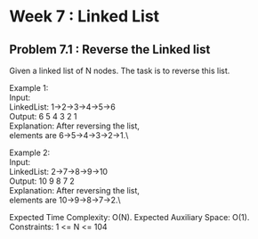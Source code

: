 # Week 7 : Linked List

## Problem 7.1 : Reverse the Linked list

Given a linked list of N nodes. The task is to reverse this list.

Example 1:\
Input:\
LinkedList: 1->2->3->4->5->6\
Output: 6 5 4 3 2 1\
Explanation: After reversing the list,\
elements are 6->5->4->3->2->1.\

Example 2:\
Input:\
LinkedList: 2->7->8->9->10\
Output: 10 9 8 7 2\
Explanation: After reversing the list,\
elements are 10->9->8->7->2.\

Expected Time Complexity: O(N). Expected Auxiliary Space: O(1).\
Constraints: 1 <= N <= 104